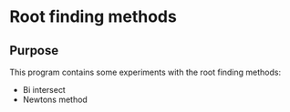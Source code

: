 # Root finding methods

## Purpose

This program contains some experiments with the root finding methods:

- Bi intersect
- Newtons method

